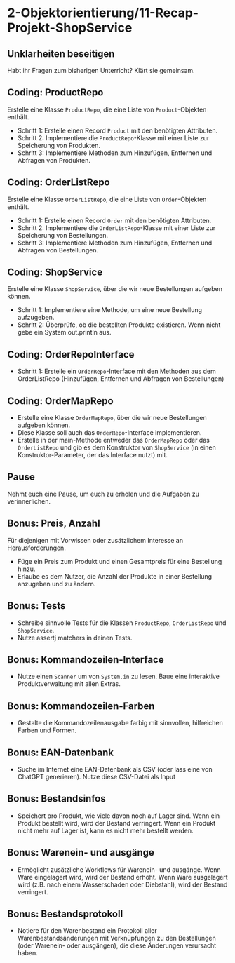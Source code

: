 # 2-Objektorientierung/11-Recap-Projekt-ShopService

## Unklarheiten beseitigen

Habt ihr Fragen zum bisherigen Unterricht? Klärt sie gemeinsam.

## Coding: ProductRepo

Erstelle eine Klasse `ProductRepo`, die eine Liste von `Product`-Objekten enthält.

* Schritt 1: Erstelle einen Record `Product` mit den benötigten Attributen.
* Schritt 2: Implementiere die `ProductRepo`-Klasse mit einer Liste zur Speicherung von Produkten.
* Schritt 3: Implementiere Methoden zum Hinzufügen, Entfernen und Abfragen von Produkten.

## Coding: OrderListRepo

Erstelle eine Klasse `OrderListRepo`, die eine Liste von `Order`-Objekten enthält.

* Schritt 1: Erstelle einen Record `Order` mit den benötigten Attributen.
* Schritt 2: Implementiere die `OrderListRepo`-Klasse mit einer Liste zur Speicherung von Bestellungen.
* Schritt 3: Implementiere Methoden zum Hinzufügen, Entfernen und Abfragen von Bestellungen.

## Coding: ShopService

Erstelle eine Klasse `ShopService`, über die wir neue Bestellungen aufgeben können.

* Schritt 1: Implementiere eine Methode, um eine neue Bestellung aufzugeben.
* Schritt 2: Überprüfe, ob die bestellten Produkte existieren. Wenn nicht gebe ein System.out.println aus.

## Coding: OrderRepoInterface

* Schritt 1: Erstelle ein `OrderRepo`-Interface mit den Methoden aus dem OrderListRepo (Hinzufügen, Entfernen und Abfragen von Bestellungen)

## Coding: OrderMapRepo

* Erstelle eine Klasse `OrderMapRepo`, über die wir neue Bestellungen aufgeben können.
* Diese Klasse soll auch das `OrderRepo`-Interface implementieren.
* Erstelle in der main-Methode entweder das `OrderMapRepo` oder das `OrderListRepo` und gib es dem Konstruktor von `ShopService` (in einen Konstruktor-Parameter, der das Interface nutzt) mit.

## Pause

Nehmt euch eine Pause, um euch zu erholen und die Aufgaben zu verinnerlichen.

## Bonus: Preis, Anzahl

Für diejenigen mit Vorwissen oder zusätzlichem Interesse an Herausforderungen.

* Füge ein Preis zum Produkt und einen Gesamtpreis für eine Bestellung hinzu.
* Erlaube es dem Nutzer, die Anzahl der Produkte in einer Bestellung anzugeben und zu ändern.

## Bonus: Tests

* Schreibe sinnvolle Tests für die Klassen `ProductRepo`, `OrderListRepo` und `ShopService`.
* Nutze assertj matchers in deinen Tests.

## Bonus: Kommandozeilen-Interface

* Nutze einen `Scanner` um von `System.in` zu lesen. Baue eine interaktive Produktverwaltung mit allen Extras.

## Bonus: Kommandozeilen-Farben

* Gestalte die Kommandozeilenausgabe farbig mit sinnvollen, hilfreichen Farben und Formen.

## Bonus: EAN-Datenbank

* Suche im Internet eine EAN-Datenbank als CSV (oder lass eine von ChatGPT generieren). Nutze diese CSV-Datei als Input

## Bonus: Bestandsinfos

* Speichert pro Produkt, wie viele davon noch auf Lager sind. Wenn ein Produkt bestellt wird, wird der Bestand verringert. Wenn ein Produkt nicht mehr auf Lager ist, kann es nicht mehr bestellt werden.

## Bonus: Warenein- und ausgänge

* Ermöglicht zusätzliche Workflows für Warenein- und ausgänge. Wenn Ware eingelagert wird, wird der Bestand erhöht. Wenn Ware ausgelagert wird (z.B. nach einem Wasserschaden oder Diebstahl), wird der Bestand verringert.

## Bonus: Bestandsprotokoll

* Notiere für den Warenbestand ein Protokoll aller Warenbestandsänderungen mit Verknüpfungen zu den Bestellungen (oder Warenein- oder ausgängen), die diese Änderungen verursacht haben.
